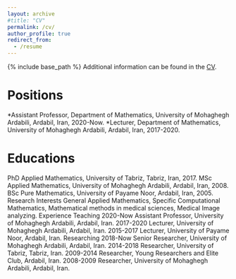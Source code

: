 ```yaml
---
layout: archive
#title: "CV"
permalink: /cv/
author_profile: true
redirect_from:
  - /resume
---
```


{% include base_path %}
Additional information can be found in the [CV](http://abazari.github.io/files/CV-RezaAbazari.pdf).

Positions
========
*Assistant Professor, Department of Mathematics, University of Mohaghegh Ardabili, Ardabil, Iran, 2020-Now.
*Lecturer, Department of Mathematics, University of Mohaghegh Ardabili, Ardabil, Iran, 2017-2020.

Educations
=========
PhD Applied Mathematics, University of Tabriz, Tabriz, Iran, 2017.
MSc Applied Mathematics, University of Mohaghegh Ardabili, Ardabil, Iran, 2008.
BSc Pure Mathematics, University of Payame Noor, Ardabil, Iran, 2005.
Research Interests
General Applied Mathematics,
Specific Computational Mathematics, Mathematical methods in medical sciences, Medical Image analyzing.
Experience
Teaching
2020-Now Assistant Professor, University of Mohaghegh Ardabili, Ardabil, Iran.
2017-2020 Lecturer, University of Mohaghegh Ardabili, Ardabil, Iran.
2015-2017 Lecturer, University of Payame Noor, Ardabil, Iran.
Researching
2018-Now Senior Researcher, University of Mohaghegh Ardabili, Ardabil, Iran.
2014-2018 Researcher, University of Tabriz, Tabriz, Iran.
2009-2014 Researcher, Young Researchers and Elite Club, Ardabil, Iran.
2008-2009 Researcher, University of Mohaghegh Ardabili, Ardabil, Iran.
